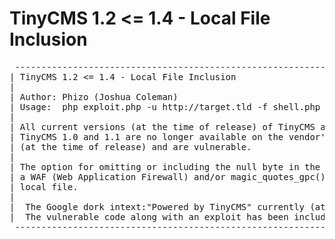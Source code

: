 # TinyCMS 1.2 <= 1.4 - Local File Inclusion

<pre>
 --------------------------------------------------------------------------------------------------------------------------------------  
| TinyCMS 1.2 <= 1.4 - Local File Inclusion                                                                                02/10/2012  | 
|                                                                                                                                      | 
| Author: Phizo (Joshua Coleman)                                                                                                       | 
| Usage:  php exploit.php -u http://target.tld -f shell.php                                                                            |
|                                                                                                                                      | 
| All current versions (at the time of release) of TinyCMS appear to be affected by the following local file inclusion vulnerability.  |
| TinyCMS 1.0 and 1.1 are no longer available on the vendor's website; however, 1.2 through to 1.4 remain today                        | 
| (at the time of release) and are vulnerable.                                                                                         |
|                                                                                                                                      |
| The option for omitting or including the null byte in the request was included due to a variety of web-servers often incorporating   |
| a WAF (Web Application Firewall) and/or magic_quotes_gpc() in-use,  which without circumvention will hinder inclusion of the desired |
| local file.                                                                                                                          |
|                                                                                                                                      |
|  The Google dork intext:"Powered by TinyCMS" currently (at the time of release) produces "About 4,510 results."                      |
|  The vulnerable code along with an exploit has been included.                                                                        |
 --------------------------------------------------------------------------------------------------------------------------------------
</pre>
